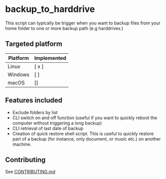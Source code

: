 # backup_to_harddrive

This script can typically be trigger when you want to backup files from your
home folder to one or more backup path (e.g harddrives.)

## Targeted platform

| Platform       | Implemented |
|----------------|--------------------|
| Linux          | [ x ]  |
| Windows        | [ ] |
| macOS          | []  |

## Features included

- Exclude folders by list
- CLI switch on and off function (useful if you want to quickly reboot
the computer without triggering a long backup)
- CLI retrieval of last date of backup
- Creation of quick restore shell script. This is useful to quickly restore
part of a backup (for instance, only document, or music etc.) on another machine.

## Contributing

See [CONTRIBUTING.md](CONTRIBUTING.md)
